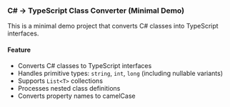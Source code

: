### C# → TypeScript Class Converter (Minimal Demo)

This is a minimal demo project that converts C# classes into TypeScript interfaces.

#### Feature
- Converts C# classes to TypeScript interfaces
- Handles primitive types: `string`, `int`, `long` (including nullable variants)
- Supports `List<T>` collections
- Processes nested class definitions
- Converts property names to camelCase
